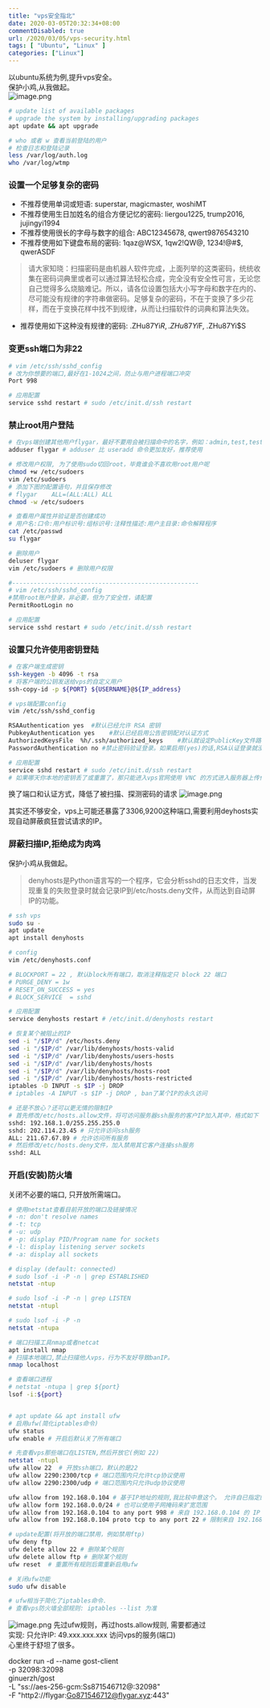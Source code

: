 ```yaml
---
title: "vps安全指北"
date: 2020-03-05T20:32:34+08:00
commentDisabled: true
url: /2020/03/05/vps-security.html
tags: [ "Ubuntu", "Linux" ]
categories: ["Linux"]
---
```


以ubuntu系统为例,提升vps安全。  
保护小鸡,从我做起。  
![image.png](https://i.loli.net/2020/03/03/lHyQ1Bxij74qPaL.png)
```sh
# update list of available packages 
# upgrade the system by installing/upgrading packages
apt update && apt upgrade

# who 或者 w 查看当前登陆的用户
# 检查日志和登陆记录
less /var/log/auth.log
who /var/log/wtmp
```

### 设置一个足够复杂的密码
- 不推荐使用单词或短语: superstar, magicmaster, woshiMT
- 不推荐使用生日加姓名的组合方便记忆的密码: liergou1225, trump2016, jujingyi1994
- 不推荐使用很长的字母与数字的组合: ABC12345678, qwert9876543210
- 不推荐使用如下键盘布局的密码: 1qaz@WSX, 1qw2!QW@, 1234!@#$, qwerASDF
>请大家知晓：扫描密码是由机器人软件完成，上面列举的这类密码，统统收集在密码词典里或者可以通过算法轻松合成，完全没有安全性可言，无论您自己觉得多么烧脑难记。所以，请各位设置包括大小写字母和数字在内的、尽可能没有规律的字符串做密码。足够复杂的密码，不在于变换了多少花样，而在于变换花样中找不到规律，从而让扫描软件的词典和算法失效。
- 推荐使用如下这种没有规律的密码: .ZHu87Yi$R, .ZHu87Yi$F, .ZHu87Yi$S

### 变更ssh端口为非22
```sh
# vim /etc/ssh/sshd_config
# 改为你想要的端口,最好在1-1024之间，防止与用户进程端口冲突
Port 998

# 应用配置
service sshd restart # sudo /etc/init.d/ssh restart
```

### 禁止root用户登陆
```sh
# 在vps端创建其他用户flygar，最好不要用会被扫描命中的名字，例如：admin,test,testuser1, foobar
adduser flygar # adduser 比 useradd 命令更加友好，推荐使用

# 修改用户权限, 为了使用sudo切回root，毕竟谁会不喜欢用root用户呢
chmod +w /etc/sudoers
vim /etc/sudoers
# 添加下图的配置语句，并且保存修改
# flygar	ALL=(ALL:ALL) ALL
chmod -w /etc/sudoers

# 查看用户属性并验证是否创建成功
# 用户名:口令:用户标识号:组标识号:注释性描述:用户主目录:命令解释程序
cat /etc/passwd
su flygar

# 删除用户
deluser flygar
vim /etc/sudoers # 删除用户权限

#----------------------------------------------------
# vim /etc/ssh/sshd_config
#禁用root账户登录，非必要，但为了安全性，请配置
PermitRootLogin no

# 应用配置
service sshd restart # sudo /etc/init.d/ssh restart
```

### 设置只允许使用密钥登陆
```sh
# 在客户端生成密钥
ssh-keygen -b 4096 -t rsa
# 将客户端的公钥发送给vps的自定义用户
ssh-copy-id -p ${PORT} ${USERNAME}@${IP_address}

# vps端配置config
vim /etc/ssh/sshd_config

RSAAuthentication yes  #默认已经允许 RSA 密钥
PubkeyAuthentication yes    #默认已经启用公告密钥配对认证方式 
AuthorizedKeysFile  %h/.ssh/authorized_keys    #默认就设定PublicKey文件路径，不用动
PasswordAuthentication no #禁止密码验证登录。如果启用(yes)的话,RSA认证登录就没有意义了

# 应用配置
service sshd restart # sudo /etc/init.d/ssh restart
# 如果哪天你本地的密钥丢了或重置了，那只能进入vps官网使用 VNC 的方式进入服务器上传你的公钥了
```
换了端口和认证方式，降低了被扫描、探测密码的请求
![image.png](https://i.loli.net/2020/03/02/dxKW2rAg9CHynmf.png)

其实还不够安全，vps上可能还暴露了3306,9200这种端口,需要利用deyhosts实现自动屏蔽疯狂尝试请求的IP。

### 屏蔽扫描IP,拒绝成为肉鸡
保护小鸡从我做起。  

>denyhosts是Python语言写的一个程序，它会分析sshd的日志文件，当发现重复的失败登录时就会记录IP到/etc/hosts.deny文件，从而达到自动屏IP的功能。

```sh
# ssh vps
sudo su - 
apt update
apt install denyhosts

# config
vim /etc/denyhosts.conf

# BLOCKPORT = 22 , 默认block所有端口，取消注释指定只 block 22 端口
# PURGE_DENY = 1w
# RESET_ON_SUCCESS = yes
# BLOCK_SERVICE  = sshd

# 应用配置
service denyhosts restart # /etc/init.d/denyhosts restart

# 恢复某个被阻止的IP
sed -i "/$IP/d" /etc/hosts.deny
sed -i "/$IP/d" /var/lib/denyhosts/hosts-valid
sed -i "/$IP/d" /var/lib/denyhosts/users-hosts
sed -i "/$IP/d" /var/lib/denyhosts/hosts
sed -i "/$IP/d" /var/lib/denyhosts/hosts-root
sed -i "/$IP/d" /var/lib/denyhosts/hosts-restricted
iptables -D INPUT -s $IP -j DROP 
# iptables -A INPUT -s $IP -j DROP , ban了某个IP的永久访问

# 还是不放心？还可以更无情的限制IP
# 首先修改/etc/hosts.allow文件，将可访问服务器ssh服务的客户IP加入其中，格式如下
sshd: 192.168.1.0/255.255.255.0
sshd: 202.114.23.45 # 只允许访问ssh服务
ALL: 211.67.67.89 # 允许访问所有服务
# 然后修改/etc/hosts.deny文件，加入禁用其它客户连接ssh服务
sshd: ALL
```

### 开启(安装)防火墙
关闭不必要的端口, 只开放所需端口。
```sh
# 使用netstat查看目前开放的端口及链接情况
# -n: don't resolve names 
# -t: tcp 
# -u: udp 
# -p: display PID/Program name for sockets
# -l: display listening server sockets
# -a: display all sockets

# display (default: connected) 
# sudo lsof -i -P -n | grep ESTABLISHED
netstat -ntup 

# sudo lsof -i -P -n | grep LISTEN
netstat -ntupl  

# sudo lsof -i -P -n 
netstat -ntupa

# 端口扫描工具nmap或者netcat
apt install nmap
# 扫描本地端口,禁止扫描他人vps，行为不友好导致banIP。
nmap localhost

# 查看端口进程 
# netstat -ntupa | grep ${port}
lsof -i:${port}


# apt update && apt install ufw 
# 启用ufw(简化iptables命令)
ufw status
ufw enable # 开启后默认关了所有端口

# 先查看vps那些端口在LISTEN,然后开放它(例如 22)
netstat -ntupl
ufw allow 22  # 开放ssh端口，默认的是22
ufw allow 2290:2300/tcp # 端口范围内只允许tcp协议使用
ufw allow 2290:2300/udp # 端口范围内只允许udp协议使用

ufw allow from 192.168.0.104 # 基于IP地址的规则,我比较中意这个。 允许自已指定的IP访问vps上的所有服务(端口)
ufw allow form 192.168.0.0/24 # 也可以使用子网掩码来扩宽范围
ufw allow from 192.168.0.104 to any port 998 # 来自 192.168.0.104 的 IP 只能访问998端口
ufw allow from 192.168.0.104 proto tcp to any port 22 # 限制来自 192.168.0.104 的 IP 只能使用 tcp 协议和通过 22端口 来访问

# update配置(将开放的端口禁用，例如禁用ftp)
ufw deny ftp
ufw delete allow 22 # 删除某个规则
ufw delete allow ftp # 删除某个规则
ufw reset  # 重置所有规则后需重新启用ufw

# 关闭ufw功能
sudo ufw disable

# ufw相当于简化了iptables命令. 
# 查看vps防火墙全部规则: iptables --list 为准
```
![image.png](https://i.loli.net/2020/03/03/X1SBETgFPnc2bUd.png)
先过ufw规则，再过hosts.allow规则, 需要都通过  
实现: 只允许IP: 49.xxx.xxx.xxx 访问vps的服务(端口)  
心里终于舒坦了很多。



docker run -d --name gost-client \
    -p 32098:32098 \
    ginuerzh/gost \
    -L "ss://aes-256-gcm:Ss871546712@:32098" \
    -F "http2://flygar:Go871546712@flygar.xyz:443"